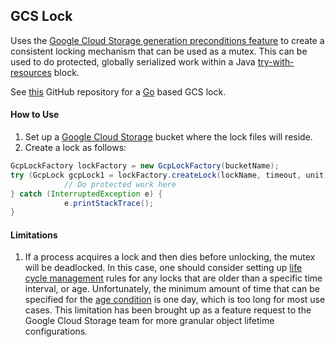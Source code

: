 ## GCS Lock

Uses the [Google Cloud Storage generation preconditions feature](https://cloud.google.com/storage/docs/generations-preconditions#_Preconditions) 
to create a consistent locking mechanism that can be used as a mutex. This can be used to do protected, globally 
serialized work within a Java
[try-with-resources](https://docs.oracle.com/javase/tutorial/essential/exceptions/tryResourceClose.html) block. 

See [this](https://github.com/marcacohen/gcslock) GitHub repository for a [Go](https://golang.org/) based GCS lock.

#### How to Use
1. Set up a [Google Cloud Storage](https://cloud.google.com/storage) bucket where the lock files will reside.
2. Create a lock as follows:
```java
GcpLockFactory lockFactory = new GcpLockFactory(bucketName);
try (GcpLock gcpLock1 = lockFactory.createLock(lockName, timeout, unit)) {
            // Do protected work here
} catch (InterruptedException e) {
            e.printStackTrace();
}
```

#### Limitations

1. If a process acquires a lock and then dies before unlocking, the mutex will be deadlocked. In this case, one should 
consider setting up [life cycle management](https://cloud.google.com/storage/docs/lifecycle) rules for any locks that 
are older than a specific time interval, or age. Unfortunately, the minimum amount of time that can be specified for 
the [age condition](https://cloud.google.com/storage/docs/lifecycle#age) is one day, which is too long for most use 
cases. This limitation has been brought up as a feature request to the Google Cloud Storage team for more granular 
object lifetime configurations.
